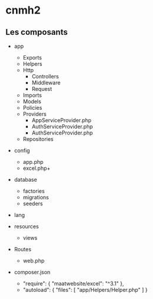 # cnmh2

## Les composants 

- app
  - Exports
  - Helpers
  - Http
    - Controllers
    - Middleware
    - Request
  - Imports
  - Models
  - Policies
  - Providers
    - AppServiceProvider.php
    - AuthServiceProvider.php
    - AuthServiceProvider.php
  - Repositories

- config
  - app.php
  - excel.php+

- database
  - factories
  - migrations
  - seeders

- lang
    
- resources
  - views
  
- Routes
  - web.php

- composer.json
  -  "require": {
        "maatwebsite/excel": "^3.1"
    },
  -  "autoload": {
        "files": [
            "app/Helpers/Helper.php"
        ]
    }

